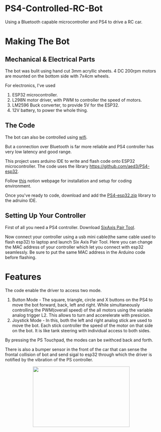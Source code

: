 # PS4-Controlled-RC-Bot
Using a Bluetooth capable microcontroller and PS4 to drive a RC car.


# Making The Bot

## Mechanical & Electrical Parts
The bot was bulit using hand cut 3mm acryllic sheets. 4 DC 200rpm motors are mounted on the bottom side with 7x4cm wheels.

For electronics, I've used 
1. ESP32 microcontroller.
2. L298N motor driver, with PWM to controller the speed of motors.
3. LM2596 Buck converter, to provide 5V for the ESP32.
4. 12V battery, to power the whole thing.

## The Code
The bot can also be controlled using [wifi](https://erc-iitb.notion.site/XLR8-Resources-27b1a2116f954aae86102328ae5c1657).

But a connection over Bluetooth is far more reliable and PS4 controller has very low latency and good range.

This project uses arduino IDE to write and flash code onto ESP32 microcontroller.
The code uses the library https://github.com/aed3/PS4-esp32.

Follow [this](https://erc-iitb.notion.site/XLR8-Resources-27b1a2116f954aae86102328ae5c1657) notion webpage for installation and setup for coding environment.

Once you've ready to code, download and add the [PS4-esp32.zip](https://github.com/aed3/PS4-esp32/archive/refs/heads/master.zip) library to the adruino IDE.

## Setting Up Your Controller
First of all you need a PS4 controller. Download [SixAxis Pair Tool](https://sixaxispairtool.en.lo4d.com/windows).

Now connect your controller using a usb mini cable(the same cable used to flash esp32) to laptop and launch Six Axis Pair Tool.
Here you can change the MAC address of your controller which let you connect with esp32 seamlessly.
Be sure to put the same MAC address in the Arduino code before flashing.


# Features
The code enable the driver to access two mode. 
1. Button Mode - The square, triangle, circle and X buttons on the PS4 to move the bot forward, back, left and right. While simultaneously controlling the PWM(overall speed) of the all motors using the variable analog trigger L2. This allows to turn and accerelerate with presicion.
2. Joystick Mode - In this, both the left and right analog stick are used to move the bot. Each stick controller the speed of the motor on that side on the bot. It is like tank steering with individual access to both sides.

By pressing the PS Touchpad, the modes can be swithced back and forth.

There is also a bumper sensor in the front of the car that can sense the frontal collision of bot and send sigal to esp32 through which the driver is notified by the vibration of the PS controller.

<p align="center">
  <img width="320" height="200" src="https://s4.gifyu.com/images/ezgif-3-ad8b9226cc.gif">
</p>
